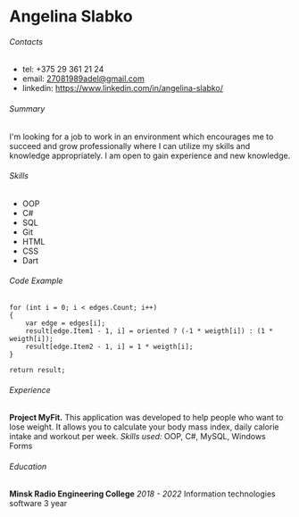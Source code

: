 # Angelina Slabko

###### Contacts
* tel: +375 29 361 21 24
* email: 27081989adel@gmail.com
* linkedin: https://www.linkedin.com/in/angelina-slabko/

###### Summary
I'm looking for a job to work in an environment which encourages me to succeed and grow professionally where I can utilize my skills and knowledge appropriately. I am open to gain experience and new knowledge.

###### Skills
* OOP
* C#
* SQL
* Git
* HTML
* CSS
* Dart

###### Code Example

	for (int i = 0; i < edges.Count; i++)
	{
		var edge = edges[i];
		result[edge.Item1 - 1, i] = oriented ? (-1 * weigth[i]) : (1 * weigth[i]);
		result[edge.Item2 - 1, i] = 1 * weigth[i];
	}

	return result;

###### Experience
**Project MyFit.**
This application was developed to help people who want to lose weight. It allows you to calculate your body mass index, daily calorie intake and workout per week. 
*Skills used:* OOP, C#, MySQL, Windows Forms

###### Education
 **Minsk Radio Engineering College**
 *2018 - 2022*
 Information technologies software
 3 year
